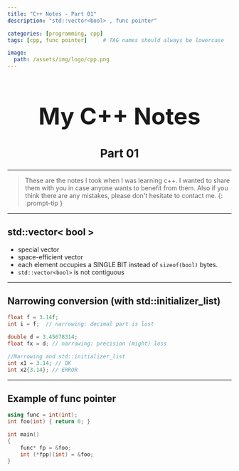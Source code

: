 ```yaml
---
title: "C++ Notes - Part 01"
description: "std::vector<bool> , func pointer"

categories: [programming, cpp]
tags: [cpp, func pointer]     # TAG names should always be lowercase

image:
  path: /assets/img/logo/cpp.png
---
```


<h1 style="text-align: center; font-size: 52px;">My C++ Notes</h1>
<h2 style="text-align: center; font-size: 26px;">Part 01</h2>

---

>These are the notes I took when I was learning c++. I wanted to share them with you in case anyone wants to benefit from them. Also if you think there are any mistakes, please don't hesitate to contact me.
{: .prompt-tip }

---
## std::vector< bool >

* special vector
* space-efficient vector
* each element occupies a SINGLE BIT instead of `sizeof(bool)` bytes.
* `std::vector<bool>` is not contiguous


---
## Narrowing conversion (with std::initializer_list)

```cpp
float f = 3.14f;
int i = f;  // narrowing: decimal part is lost

double d = 3.45678314;
float fx = d; // narrowing: precision (might) loss

//Narrowing and std::initializer_list
int x1 = 3.14; // OK
int x2{3.14}; // ERROR
```

---
## Example of func pointer 

```cpp
using func = int(int);
int foo(int) { return 0; }

int main() 
{
	func* fp = &foo;
	int (*fpp)(int) = &foo;
}
```
